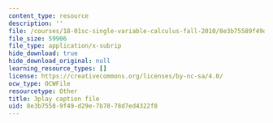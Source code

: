 ```yaml
---
content_type: resource
description: ''
file: /courses/18-01sc-single-variable-calculus-fall-2010/8e3b75589f49d29e7b7878d7ed4322f8_zUEuKrxgHws.srt
file_size: 59906
file_type: application/x-subrip
hide_download: true
hide_download_original: null
learning_resource_types: []
license: https://creativecommons.org/licenses/by-nc-sa/4.0/
ocw_type: OCWFile
resourcetype: Other
title: 3play caption file
uid: 8e3b7558-9f49-d29e-7b78-78d7ed4322f8
---
```

